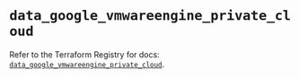 # `data_google_vmwareengine_private_cloud`

Refer to the Terraform Registry for docs: [`data_google_vmwareengine_private_cloud`](https://registry.terraform.io/providers/hashicorp/google/6.46.0/docs/data-sources/vmwareengine_private_cloud).
